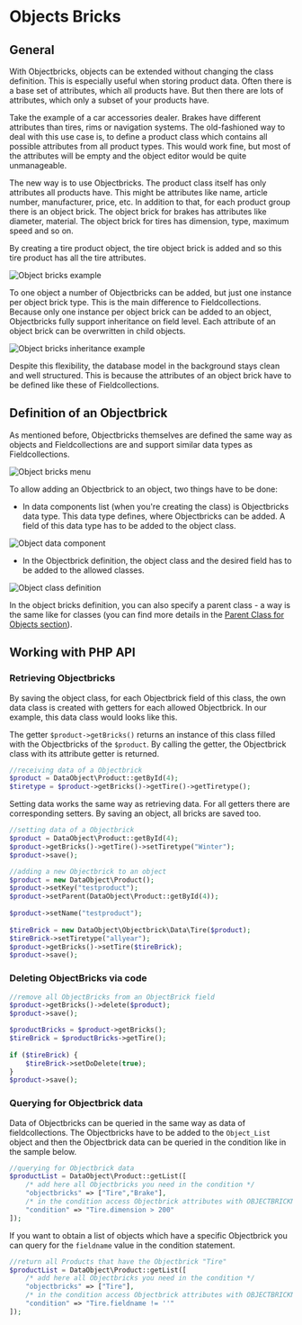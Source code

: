# Objects Bricks 

## General

With Objectbricks, objects can be extended without changing the class definition. 
This is especially useful when storing product data.
Often there is a base set of attributes, which all products have. 
But then there are lots of attributes, which only a subset of your products have.

Take the example of a car accessories dealer. Brakes have different attributes than tires, rims or navigation systems.
The old-fashioned way to deal with this use case is, to define a product class which contains all possible attributes 
from all product types. This would work fine, but most of the attributes will be empty and the object editor 
would be quite unmanageable.

The new way is to use Objectbricks. The product class itself has only attributes all products have. This might be 
attributes like name, article number, manufacturer, price, etc. In addition to that, for each product group there 
is an object brick. The object brick for brakes has attributes like diameter, material. 
The object brick for tires has dimension, type, maximum speed and so on.

By creating a tire product object, the tire object brick is added and so this tire product has all the tire attributes.

![Object bricks example](../../../img/ObjectsBricks_object_example.png)

To one object a number of Objectbricks can be added, but just one instance per object brick type. 
This is the main difference to Fieldcollections.
Because only one instance per object brick can be added to an object, Objectbricks fully support inheritance on 
field level. Each attribute of an object brick can be overwritten in child objects.

![Object bricks inheritance example](../../../img/ObjectsBricks_inheritance_example.png)

Despite this flexibility, the database model in the background stays clean and well structured. 
This is because the attributes of an object brick have to be defined like these of Fieldcollections.

## Definition of an Objectbrick

As mentioned before, Objectbricks themselves are defined the same way as objects and Fieldcollections are and support 
similar data types as Fieldcollections.

![Object bricks menu](../../../img/ObjectsBricks_menu.png)

To allow adding an Objectbrick to an object, two things have to be done:

* In data components list (when you're creating the class) is Objectbricks data type. 
This data type defines, where Objectbricks can be added. 
A field of this data type has to be added to the object class.

![Object data component](../../../img/ObjectsBricks_data_component.png)

* In the Objectbrick definition, the object class and the desired field has to be added to the allowed classes.

![Object class definition](../../../img/ObjectsBricks_class_definition.png)

In the object bricks definition, you can also specify a parent class - a way is the same like for 
classes (you can find more details in the [Parent Class for Objects section](../../../20_Extending_Pimcore/07_Parent_Class_for_Objects.md)).


## Working with PHP API

### Retrieving Objectbricks

By saving the object class, for each Objectbrick field of this class, the own data class is created with getters for each 
allowed Objectbrick. In our example, this data class would looks like this.

The getter `$product->getBricks()` returns an instance of this class filled with the Objectbricks of the `$product`. 
By calling the getter, the Objectbrick class with its attribute getter is returned.

```php
//receiving data of a Objectbrick
$product = DataObject\Product::getById(4);
$tiretype = $product->getBricks()->getTire()->getTiretype();
```

Setting data works the same way as retrieving data. 
For all getters there are corresponding setters. By saving an object, all bricks are saved too.

```php
//setting data of a Objectbrick
$product = DataObject\Product::getById(4);
$product->getBricks()->getTire()->setTiretype("Winter");
$product->save();
```

```php
//adding a new Objectbrick to an object
$product = new DataObject\Product();
$product->setKey("testproduct");
$product->setParent(DataObject\Product::getById(4));
 
$product->setName("testproduct");
 
$tireBrick = new DataObject\Objectbrick\Data\Tire($product);
$tireBrick->setTiretype("allyear");
$product->getBricks()->setTire($tireBrick);
$product->save();
```

### Deleting ObjectBricks via code

```php
//remove all ObjectBricks from an ObjectBrick field
$product->getBricks()->delete($product);
$product->save();
```

```php
$productBricks = $product->getBricks();
$tireBrick = $productBricks->getTire();
 
if ($tireBrick) {
    $tireBrick->setDoDelete(true);
}
$product->save();
```

### Querying for Objectbrick data

Data of Objectbricks can be queried in the same way as data of fieldcollections. 
The Objectbricks have to be added to the `Object_List` object and then the Objectbrick data can be queried in the 
condition like in the sample below.

```php
//querying for Objectbrick data
$productList = DataObject\Product::getList([
    /* add here all Objectbricks you need in the condition */
    "objectbricks" => ["Tire","Brake"],
    /* in the condition access Objectbrick attributes with OBJECTBRICKNAME.ATTRIBUTENAME */
    "condition" => "Tire.dimension > 200"
]);
```

If you want to obtain a list of objects which have a specific Objectbrick you can query for the `fieldname` value 
in the condition statement.

```php
//return all Products that have the Objectbrick "Tire"
$productList = DataObject\Product::getList([
    /* add here all Objectbricks you need in the condition */
    "objectbricks" => ["Tire"],
    /* in the condition access Objectbrick attributes with OBJECTBRICKNAME.ATTRIBUTENAME */
    "condition" => "Tire.fieldname != ''"
]);
```